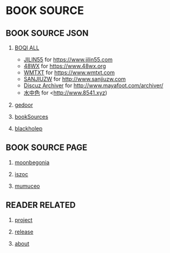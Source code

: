 BOOK SOURCE
===========

BOOK SOURCE JSON
----------------

1. [BOQI ALL](booksource/booksource.json)

    * [JILIN55](booksource/jililn55.com.json)
        for <https://www.jilin55.com>
    * [48WX](booksource/48wx.org.json)
        for <https://www.48wx.org>
    * [WMTXT](booksource/wmtxt.com.json)
        for <https://www.wmtxt.com>
    * [SANJIUZW](booksource/sanjiuzw.com.json)
        for <http://www.sanjiuzw.com>
    * [Discuz Archiver](booksource/discuz_archiver.json)
        for <http://www.mayafoot.com/archiver/>
	* [水中色](booksource/8541.xyz.json)
		for <http://www.8541.xyz)
		
2. [gedoor](https://gedoor.github.io/MyBookshelf/bookSource.json)
3. [bookSources](https://booksources.github.io)
4. [blackholep](https://blackholep.github.io/20190815set1)

BOOK SOURCE PAGE
----------------

1. [moonbegonia](https://moonbegonia.github.io/Source/)

2. [iszoc](http://ku.iszoc.com)

3. [mumuceo](http://ku.mumuceo.com)

READER RELATED
--------------

1. [project](https://github.com/gedoor/MyBookshelf)

2. [release](https://www.coolapk.com/apk/com.gedoor.moneybook)

3. [about](https://gedoor.github.io/MyBookshelf/)
